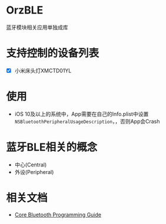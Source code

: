 # OrzBLE

蓝牙模块相关应用单独成库

# 支持控制的设备列表

- [x] 小米床头灯XMCTD01YL

# 使用

- iOS 10及以上的系统中，App需要在自己的Info.plist中设置`NSBluetoothPeripheralUsageDescription`，，否则App会Crash

# 蓝牙BLE相关的概念

- 中心(Central)
- 外设(Peripheral)

# 相关文档

- [Core Bluetooth Programming Guide](https://developer.apple.com/library/archive/documentation/NetworkingInternetWeb/Conceptual/CoreBluetooth_concepts/AboutCoreBluetooth/Introduction.html) 


